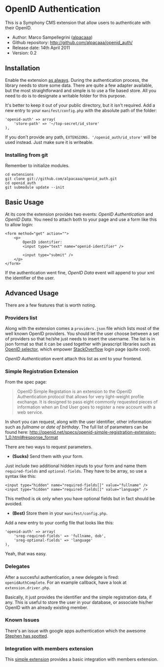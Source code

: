 
# OpenID Authentication #

This is a Symphony CMS extension that allow users to authenticate with their OpenID.


- Author: Marco Sampellegrini ([alpacaaa](http://github.com/alpacaaa/))
- Github repository: http://github.com/alpacaaa/openid_auth/
- Release date: 14th April 2011
- Version: 0.2


## Installation

Enable the extension [as always](http://symphony-cms.com/learn/tasks/view/install-an-extension/).
During the authentication process, the library needs to store some data. There are quite a few 
adapter available, but the most straightforward and simple is to use a file based store.
All you need to do is to designate a writable folder for this purpose.

It's better to keep it out of your public directory, but it isn't required.
Add a new entry to your `manifest/config.php` with the absolute path of the folder:

	'openid-auth' => array(
		'store-path' => '~/top-secret/id_store'
	),

If you don't provide any path, `EXTENSIONS. '/openid_auth/id_store'` will be used instead.
Just make sure it is writeable.

### Installing from git
Remember to initialize modules.

	cd extensions
	git clone git://github.com/alpacaaa/openid_auth.git
	cd openid_auth
	git submodule update --init


## Basic Usage

At its core the extension provides two events: *OpenID Authentication* and *OpenID Data*.
You need to attach both to your page and use a form like this to allow login:

	<form method="get" action="">
		<p>
			OpenID identifier:
			<input type="text" name="openid-identifier" />

			<input type="submit" />
		</p>
	</form>

If the authentication went fine, *OpenID Data* event will append to your xml the identifier of the user.



## Advanced Usage

There are a few features that is worth noting.

### Providers list
Along with the extension comes a `providers.json` file which lists most of the well known OpenID providers.
You should let the user choose between a set of providers so that he/she just needs to insert the username.
The list is in json format so that it can be used together with javascript libraries such as 
[OpenID selector](http://code.google.com/p/openid-selector/), which empower [StackOverflow](http://stackoverflow.com/users/login) login page (quite cool).

*OpenID Authentication* event attach this list as xml to your frontend.


### Simple Registration Extension
From the spec page:
>	OpenID Simple Registation is an extension to the OpenID Authentication protocol that allows for very light-weight profile exchange.
>	It is designed to pass eight commonly requested pieces of information when an End User goes to register a new account with a web service.

In short you can request, along with the user identifier, other information such as *fullname* or *date of birthday*.
The full list of parameters can be found here: http://openid.net/specs/openid-simple-registration-extension-1_0.html#response_format

There are two ways to request parameters.

- **(Sucks)** Send them with your form.

Just include two additional hidden inputs to your form and name them `required-fields` and `optional-fields`.
They have to be array, so use a syntax like this:

	<input type="hidden" name="required-fields[]" value="fullname" />
	<input type="hidden" name="required-fields[]" value="language" />

This method is ok only when you have optional fields but in fact should be avoided.

- **(Best)** Store them in your `manifest/config.php`.

Add a new entry to your config file that looks like this:

	'openid-auth' => array(
		'sreg-required-fields' => 'fullname, dob',
		'sreg-optional-fields' => 'language'
	),

Yeah, that was easy.


### Delegates

After a succesful authentication, a new delegate is fired: `openidAuthComplete`.
For an example callback, have a look at `extension.driver.php`.

Basically, it just provides the identifier and the simple registration data, if any.
This is useful to store the user in your database, or associate his/her OpenID with
an already existing member.


### Known Issues

There's an issue with google apps authentication which the awesome [Stephen has spotted](http://symphony-cms.com/discuss/thread/51831/1/#position-20).


### Integration with members extension

This [simple extension](https://gist.github.com/868021) provides a basic integration with members extension.
